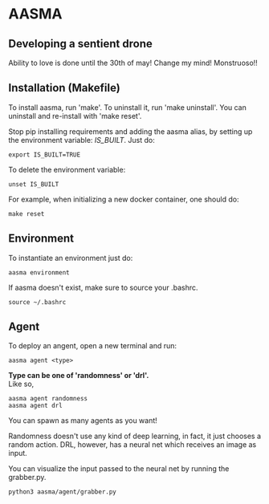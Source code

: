# AASMA
## Developing a sentient drone

Ability to love is done until the 30th of may! Change my mind! Monstruoso!!

## Installation (Makefile)

To install aasma, run 'make'.
To uninstall it, run 'make uninstall'.
You can uninstall and re-install with 'make reset'.

Stop pip installing requirements and adding the aasma alias,
by setting up the environment variable: *IS_BUILT*.
Just do:
```console
export IS_BUILT=TRUE
```

To delete the environment variable:
```console
unset IS_BUILT
```

For example, when initializing a new docker container, one should do:
```console
make reset
```

## Environment

To instantiate an environment just do:
```console
aasma environment
```

If aasma doesn't exist, make sure to source your .bashrc.
```console
source ~/.bashrc
```

## Agent

To deploy an angent, open a new terminal and run:
```console
aasma agent <type>
```

**Type can be one of 'randomness' or 'drl'.**<br />
Like so,
```console
aasma agent randomness
aasma agent drl
```

You can spawn as many agents as you want!

Randomness doesn't use any kind of deep learning, in fact, it just chooses a random action.
DRL, however, has a neural net which receives an image as input.

You can visualize the input passed to the neural net by running the grabber.py.

```console
python3 aasma/agent/grabber.py
```
